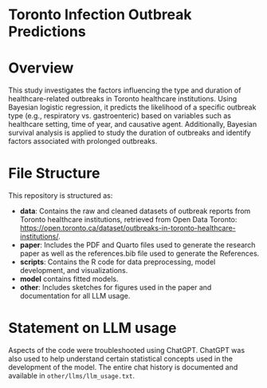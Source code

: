 # Toronto Infection Outbreak Predictions

# Overview
This study investigates the factors influencing the type and duration of healthcare-related outbreaks in Toronto healthcare institutions. Using Bayesian logistic regression, it predicts the likelihood of a specific outbreak type (e.g., respiratory vs. gastroenteric) based on variables such as healthcare setting, time of year, and causative agent. Additionally, Bayesian survival analysis is applied to study the duration of outbreaks and identify factors associated with prolonged outbreaks.

# File Structure
This repository is structured as:

* **data**: Contains the raw and cleaned datasets of outbreak reports from Toronto healthcare institutions, retrieved from Open Data Toronto: https://open.toronto.ca/dataset/outbreaks-in-toronto-healthcare-institutions/.
* **paper**: Includes the PDF and Quarto files used to generate the research paper as well as the references.bib file used to generate the References.
* **scripts**: Contains the R code for data preprocessing, model development, and visualizations.
* **model** contains fitted models.
* **other**: Includes sketches for figures used in the paper and documentation for all LLM usage.

# Statement on LLM usage
Aspects of  the code were troubleshooted using ChatGPT. ChatGPT was also used to help understand certain statistical concepts used in the development of the model. The entire chat history is documented and available in `other/llms/llm_usage.txt`.
